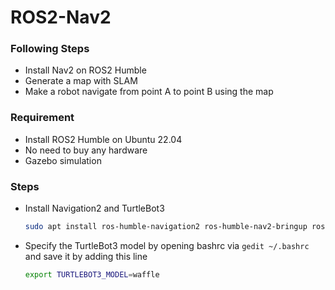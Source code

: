 # ROS2-Nav2

### Following Steps
- Install Nav2 on ROS2 Humble
- Generate a map with SLAM
- Make a robot navigate from point A to point B using the map

### Requirement
- Install ROS2 Humble on Ubuntu 22.04
- No need to buy any hardware
- Gazebo simulation

### Steps
- Install Navigation2 and TurtleBot3
    ```bash
    sudo apt install ros-humble-navigation2 ros-humble-nav2-bringup ros-humble-turtlebot3*
    ```
- Specify the TurtleBot3 model by opening bashrc via `gedit ~/.bashrc` and save it by adding this line
  ```bash
  export TURTLEBOT3_MODEL=waffle
  ```
  
  
